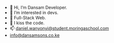 - 👋 Hi, I’m Dansam Developer.
- 👀 I’m interested in devs.
- 🌱 Full-Stack Web. 
- 💞️ I kiss the code.
- 📫 daniel.wanyonyi@student.moringaschool.com
- info@dansamsons.co.ke

<!---
DanielSambu100/DanielSambu100 is a ✨ special ✨ repository because its `README.md` (this file) appears on your GitHub profile.
You can click the Preview link to take a look at your changes.
--->

